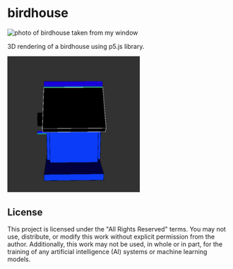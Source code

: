 # birdhouse
<img src="images/birdhouse.jpg" alt="photo of birdhouse taken from my window" width="300" />

3D rendering of a birdhouse using p5.js library.

<img src="images/birdhouse.gif" alt="3d rendered rotated birdhouse gif" width="300" />

## License

This project is licensed under the "All Rights Reserved" terms. You may not use, distribute, or modify this work without explicit permission from the author.
Additionally, this work may not be used, in whole or in part, for the training of any artificial intelligence (AI) systems or machine learning models.
